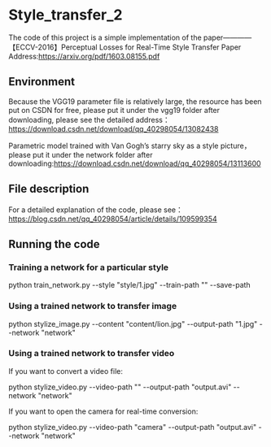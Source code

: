 # Style_transfer_2

The code of this project is a simple implementation of the paper————【ECCV-2016】Perceptual Losses for Real-Time Style Transfer
Paper Address:https://arxiv.org/pdf/1603.08155.pdf

## Environment

Because the VGG19 parameter file is relatively large, the resource has been put on CSDN for free, please put it under the vgg19 folder after downloading, please see the detailed address：https://download.csdn.net/download/qq_40298054/13082438

Parametric model trained with Van Gogh’s starry sky as a style picture，please put it under the network folder after downloading:https://download.csdn.net/download/qq_40298054/13113600

## File description

For a detailed explanation of the code, please see：https://blog.csdn.net/qq_40298054/article/details/109599354
## Running the code
### Training a network for a particular style

python train_network.py --style "style/1.jpg" --train-path "<path to training images>"  --save-path <directory to save network>
 
### Using a trained network to transfer image
 
python stylize_image.py --content "content/lion.jpg" --output-path "1.jpg" --network "network"
 
### Using a trained network to transfer video
  
If you want to convert a video file: 
  
python stylize_video.py --video-path "<path to the video>" --output-path "output.avi" --network "network"
 
If you want to open the camera for real-time conversion:

python stylize_video.py --video-path "camera" --output-path "output.avi" --network "network"
